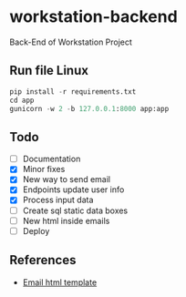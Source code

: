 # workstation-backend

Back-End of Workstation Project

## Run file Linux

```python
pip install -r requirements.txt
cd app
gunicorn -w 2 -b 127.0.0.1:8000 app:app
```

## Todo

- [ ] Documentation
- [X] Minor fixes
- [X] New way to send email
- [X] Endpoints update user info
- [X] Process input data
- [ ] Create sql static data boxes
- [ ] New html inside emails
- [ ] Deploy

## References

- [Email html template](https://beefree.io/templates/)
